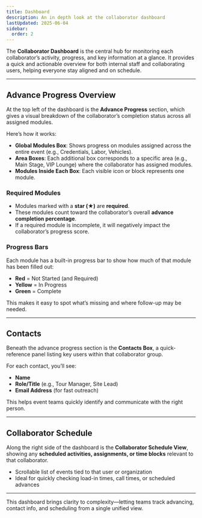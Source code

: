```yaml
---
title: Dashboard
description: An in depth look at the collaborator dashboard
lastUpdated: 2025-06-04
sidebar:
  order: 2
---
```


The **Collaborator Dashboard** is the central hub for monitoring each collaborator’s activity, progress, and key information at a glance. It provides a quick and actionable overview for both internal staff and collaborating users, helping everyone stay aligned and on schedule.

---

## Advance Progress Overview

At the top left of the dashboard is the **Advance Progress** section, which gives a visual breakdown of the collaborator’s completion status across all assigned modules.

Here’s how it works:

- **Global Modules Box**: Shows progress on modules assigned across the entire event (e.g., Credentials, Labor, Vehicles).
- **Area Boxes**: Each additional box corresponds to a specific area (e.g., Main Stage, VIP Lounge) where the collaborator has assigned modules.
- **Modules Inside Each Box**: Each visible icon or block represents one module.

### Required Modules

- Modules marked with a **star (★)** are **required**.
- These modules count toward the collaborator’s overall **advance completion percentage**.
- If a required module is incomplete, it will negatively impact the collaborator’s progress score.

### Progress Bars

Each module has a built-in progress bar to show how much of that module has been filled out:

- **Red** = Not Started (and Required)
- **Yellow** = In Progress
- **Green** = Complete

This makes it easy to spot what’s missing and where follow-up may be needed.

---

## Contacts

Beneath the advance progress section is the **Contacts Box**, a quick-reference panel listing key users within that collaborator group.

For each contact, you’ll see:

- **Name**
- **Role/Title** (e.g., Tour Manager, Site Lead)
- **Email Address** (for fast outreach)

This helps event teams quickly identify and communicate with the right person.

---

## Collaborator Schedule

Along the right side of the dashboard is the **Collaborator Schedule View**, showing any **scheduled activities, assignments, or time blocks** relevant to that collaborator.

- Scrollable list of events tied to that user or organization
- Ideal for quickly checking load-in times, call times, or scheduled advances

---

This dashboard brings clarity to complexity—letting teams track advancing, contact info, and scheduling from a single unified view.
